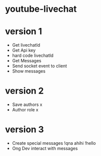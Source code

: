 # youtube-livechat

# version 1
- Get livechatId
- Get Api key
- hard code livechatId
- Get Messages
- Send socket event to client
- Show messages

# version 2
- Save authors x
- Author role x

# version 3
- Create special messages
!qna ahihi
!hello
- Ong Dev interact with messages